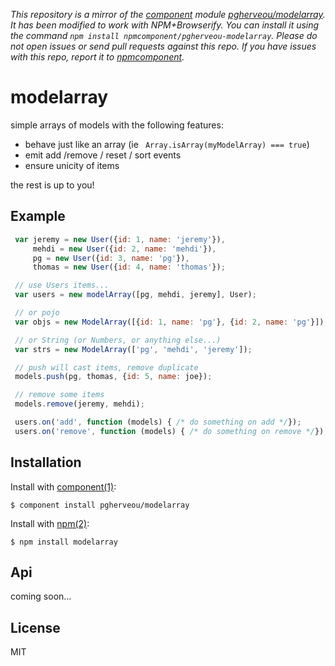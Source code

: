 *This repository is a mirror of the [component](http://component.io) module [pgherveou/modelarray](http://github.com/pgherveou/modelarray). It has been modified to work with NPM+Browserify. You can install it using the command `npm install npmcomponent/pgherveou-modelarray`. Please do not open issues or send pull requests against this repo. If you have issues with this repo, report it to [npmcomponent](https://github.com/airportyh/npmcomponent).*
# modelarray

  simple arrays of models with the following features:
  
  * behave just like an array (ie ` Array.isArray(myModelArray) === true`)
  * emit add /remove / reset / sort events
  * ensure unicity of items

  the rest is up to you!


## Example
```js
 var jeremy = new User({id: 1, name: 'jeremy'}),
     mehdi = new User({id: 2, name: 'mehdi'}),
     pg = new User({id: 3, name: 'pg'}),
     thomas = new User({id: 4, name: 'thomas'});

 // use Users items...
 var users = new modelArray([pg, mehdi, jeremy], User);

 // or pojo
 var objs = new ModelArray([{id: 1, name: 'pg'}, {id: 2, name: 'pg'}]);

 // or String (or Numbers, or anything else...)
 var strs = new ModelArray(['pg', 'mehdi', 'jeremy']);

 // push will cast items, remove duplicate
 models.push(pg, thomas, {id: 5, name: joe});

 // remove some items
 models.remove(jeremy, mehdi);

 users.on('add', function (models) { /* do something on add */});
 users.on('remove', function (models) { /* do something on remove */});

```

## Installation

  Install with [component(1)](http://component.io):

    $ component install pgherveou/modelarray

  Install with [npm(2)](http://npmjs.org):

    $ npm install modelarray

## Api

  coming soon...

## License

  MIT
